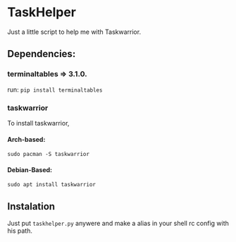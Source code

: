 # TaskHelper
Just a little script to help me with Taskwarrior.

## Dependencies: 
### terminaltables => 3.1.0.
run: `pip install terminaltables` 
### taskwarrior
To install taskwarrior,
#### Arch-based:
`sudo pacman -S taskwarrior`

#### Debian-Based:
`sudo apt install taskwarrior`

## Instalation

Just put `taskhelper.py` anywere and make a alias in your shell rc config with his path.
